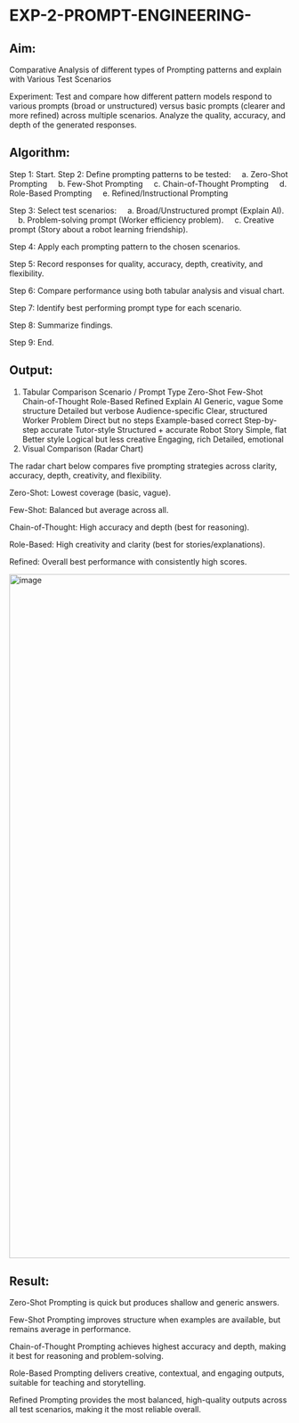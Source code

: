 # EXP-2-PROMPT-ENGINEERING-

## Aim: 
Comparative Analysis of different types of Prompting patterns and explain with Various Test Scenarios

Experiment:
Test and compare how different pattern models respond to various prompts (broad or unstructured) versus basic prompts (clearer and more refined) across multiple scenarios. 
Analyze the quality, accuracy, and depth of the generated responses.


## Algorithm:

Step 1: Start.
Step 2: Define prompting patterns to be tested:
    a. Zero-Shot Prompting
    b. Few-Shot Prompting
    c. Chain-of-Thought Prompting
    d. Role-Based Prompting
    e. Refined/Instructional Prompting

Step 3: Select test scenarios:
    a. Broad/Unstructured prompt (Explain AI).
    b. Problem-solving prompt (Worker efficiency problem).
    c. Creative prompt (Story about a robot learning friendship).

Step 4: Apply each prompting pattern to the chosen scenarios.

Step 5: Record responses for quality, accuracy, depth, creativity, and flexibility.

Step 6: Compare performance using both tabular analysis and visual chart.

Step 7: Identify best performing prompt type for each scenario.

Step 8: Summarize findings.

Step 9: End.

## Output:

1. Tabular Comparison
Scenario / Prompt Type	Zero-Shot	Few-Shot	Chain-of-Thought	Role-Based	Refined
Explain AI	Generic, vague	Some structure	Detailed but verbose	Audience-specific	Clear, structured
Worker Problem	Direct but no steps	Example-based correct	Step-by-step accurate	Tutor-style	Structured + accurate
Robot Story	Simple, flat	Better style	Logical but less creative	Engaging, rich	Detailed, emotional
2. Visual Comparison (Radar Chart)

The radar chart below compares five prompting strategies across clarity, accuracy, depth, creativity, and flexibility.

Zero-Shot: Lowest coverage (basic, vague).

Few-Shot: Balanced but average across all.

Chain-of-Thought: High accuracy and depth (best for reasoning).

Role-Based: High creativity and clarity (best for stories/explanations).

Refined: Overall best performance with consistently high scores.

<img width="1320" height="1229" alt="image" src="https://github.com/user-attachments/assets/2ed916c6-c16e-4985-b90c-6dc65fecffd1" />


## Result:

Zero-Shot Prompting is quick but produces shallow and generic answers.

Few-Shot Prompting improves structure when examples are available, but remains average in performance.

Chain-of-Thought Prompting achieves highest accuracy and depth, making it best for reasoning and problem-solving.

Role-Based Prompting delivers creative, contextual, and engaging outputs, suitable for teaching and storytelling.

Refined Prompting provides the most balanced, high-quality outputs across all test scenarios, making it the most reliable overall.
